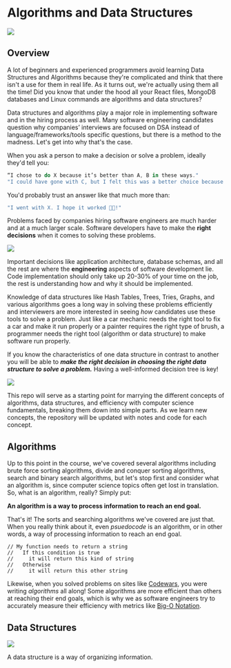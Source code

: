 # Algorithms and Data Structures

![](https://msatechnosoft.in/blog/wp-content/uploads/2018/09/data-structure-types-msa-technosoft.jpg)

## Overview
A lot of beginners and experienced programmers avoid learning Data Structures and Algorithms because they're complicated and think that there isn't a use for them in real life. As it turns out, we're actually using them all the time! Did you know that under the hood all your React files, MongoDB databases and Linux commands are algorithms and data structures? 

Data structures and algorithms play a major role in implementing software and in the hiring process as well. Many software engineering candidates question why companies’ interviews are focused on DSA instead of language/frameworks/tools specific questions, but there is a method to the madness. Let's get into why that's the case.

When you ask a person to make a decision or solve a problem, ideally they'd tell you:

```jsx
“I chose to do X because it’s better than A, B in these ways."
"I could have gone with C, but I felt this was a better choice because of this.“
```

You'd probably trust an answer like that much more than:

```js
"I went with X. I hope it worked 🤞😅!" 
```

Problems faced by companies hiring software engineers are much harder and at a much larger scale. Software developers have to make the **right decisions** when it comes to solving these problems. 

![](https://media.tenor.com/images/faa29b83e2ec0aba077cd88cc53e3e03/tenor.gif)

Important decisions like application architecture, database schemas, and all the rest are where the **engineering** aspects of software development lie. Code implementation should only take up 20-30% of your time on the job, the rest is understanding how and why it should be implemented.

Knowledge of data structures like Hash Tables, Trees, Tries, Graphs, and various algorithms goes a long way in solving these problems efficiently and interviewers are more interested in seeing _how_ candidates use these tools to solve a problem. Just like a car mechanic needs the right tool to fix a car and make it run properly or a painter requires the right type of brush, a programmer needs the right tool (algorithm or data structure) to make software run properly. 

If you know the characteristics of one data structure in contrast to another you will be able to **_make the right decision in choosing the right data structure to solve a problem._** Having a well-informed decision tree is key!

![](https://www.edureka.co/blog/wp-content/uploads/2015/01/Decision_blog_animation_01-1.gif)


This repo will serve as a starting point for marrying the different concepts of algorithms, data structures, and efficiency with computer science fundamentals, breaking them down into simple parts. As we learn new concepts, the repository will be updated with notes and code for each concept. 

## Algorithms
Up to this point in the course, we've covered several algorithms including brute force sorting algorithms, divide and conquer sorting algorithms, search and binary search algorithms, but let's stop first and consider what an algorithm is, since computer science topics often get lost in translation. So, what is an algorithm, really? Simply put:

**An algorithm is a way to process information to reach an end goal.**

That's it! The sorts and searching algorithms we've covered are just that. When you really think about it, even _psuedocode_ is an algorithm, or in other words, a way of processing information to reach an end goal.

```
// My function needs to return a string
//   If this condition is true
//     it will return this kind of string
//   Otherwise
//     it will return this other string
```

Likewise, when you solved problems on sites like [Codewars](https://codewars.com), you were writing _algorithms_ all along! Some algorithms are more efficient than others at reaching their end goals, which is why we as software engineers try to accurately measure their efficiency with metrics like [Big-O Notation](https://github.com/SEI-R-1-25/u2_lesson_big_O).




## Data Structures



![](https://www.cs.rochester.edu/u/brown/172/pics/data_structures_01.jpg)

A data structure is a way of organizing information.


